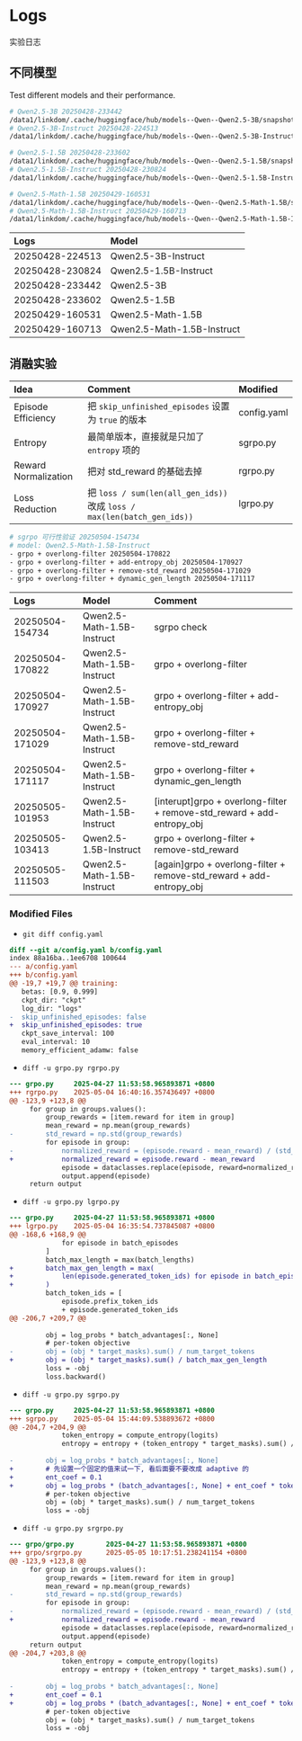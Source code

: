 # Logs

实验日志

## 不同模型

Test different models and their performance.

```bash
# Qwen2.5-3B 20250428-233442
/data1/linkdom/.cache/huggingface/hub/models--Qwen--Qwen2.5-3B/snapshots/3aab1f1954e9cc14eb9509a215f9e5ca08227a9b
# Qwen2.5-3B-Instruct 20250428-224513
/data1/linkdom/.cache/huggingface/hub/models--Qwen--Qwen2.5-3B-Instruct/snapshots/aa8e72537993ba99e69dfaafa59ed015b17504d1

# Qwen2.5-1.5B 20250428-233602
/data1/linkdom/.cache/huggingface/hub/models--Qwen--Qwen2.5-1.5B/snapshots/8faed761d45a263340a0528343f099c05c9a4323
# Qwen2.5-1.5B-Instruct 20250428-230824
/data1/linkdom/.cache/huggingface/hub/models--Qwen--Qwen2.5-1.5B-Instruct/snapshots/989aa7980e4cf806f80c7fef2b1adb7bc71aa306

# Qwen2.5-Math-1.5B 20250429-160531
/data1/linkdom/.cache/huggingface/hub/models--Qwen--Qwen2.5-Math-1.5B/snapshots/4a83ca6e4526a4f2da3aa259ec36c259f66b2ab2
# Qwen2.5-Math-1.5B-Instruct 20250429-160713
/data1/linkdom/.cache/huggingface/hub/models--Qwen--Qwen2.5-Math-1.5B-Instruct/snapshots/aafeb0fc6f22cbf0eaeed126eff8be45b0360a35
```

| Logs           | Model                |
| :------------- | :------------------- |
| 20250428-224513 | Qwen2.5-3B-Instruct   |
| 20250428-230824 | Qwen2.5-1.5B-Instruct |
| 20250428-233442 | Qwen2.5-3B           |
| 20250428-233602 | Qwen2.5-1.5B         |
| 20250429-160531 | Qwen2.5-Math-1.5B     |
| 20250429-160713 | Qwen2.5-Math-1.5B-Instruct |

## 消融实验

| Idea           | Comment                                                                 | Modified   |
| :------------------- | :---------------------------------------------------------------------- | :------- |
| Episode Efficiency   | 把 `skip_unfinished_episodes` 设置为 `true` 的版本                         | config.yaml  |
| Entropy              | 最简单版本，直接就是只加了 `entropy` 项的                                  | sgrpo.py |
| Reward Normalization | 把对 std_reward 的基础去掉                                           | rgrpo.py |
| Loss Reduction       | 把 `loss / sum(len(all_gen_ids))` 改成 `loss / max(len(batch_gen_ids))` | lgrpo.py |

```bash
# sgrpo 可行性验证 20250504-154734
# model: Qwen2.5-Math-1.5B-Instruct
- grpo + overlong-filter 20250504-170822
- grpo + overlong-filter + add-entropy_obj 20250504-170927
- grpo + overlong-filter + remove-std_reward 20250504-171029
- grpo + overlong-filter + dynamic_gen_length 20250504-171117
```

| Logs           | Model                | Comment |
| :------------- | :------------------- | :------- |
| 20250504-154734 | Qwen2.5-Math-1.5B-Instruct | sgrpo check |
| 20250504-170822 | Qwen2.5-Math-1.5B-Instruct | grpo + overlong-filter |
| 20250504-170927 | Qwen2.5-Math-1.5B-Instruct | grpo + overlong-filter + add-entropy_obj |
| 20250504-171029 | Qwen2.5-Math-1.5B-Instruct | grpo + overlong-filter + remove-std_reward |
| 20250504-171117 | Qwen2.5-Math-1.5B-Instruct | grpo + overlong-filter + dynamic_gen_length |
| 20250505-101953 | Qwen2.5-Math-1.5B-Instruct | [interupt]grpo + overlong-filter + remove-std_reward + add-entropy_obj |
| 20250505-103413 | Qwen2.5-1.5B-Instruct | grpo + overlong-filter + remove-std_reward |
| 20250505-111503 | Qwen2.5-Math-1.5B-Instruct | [again]grpo + overlong-filter + remove-std_reward + add-entropy_obj |

### Modified Files

- `git diff config.yaml`

```diff
diff --git a/config.yaml b/config.yaml
index 88a16ba..1ee6708 100644
--- a/config.yaml
+++ b/config.yaml
@@ -19,7 +19,7 @@ training:
   betas: [0.9, 0.999]
   ckpt_dir: "ckpt"
   log_dir: "logs"
-  skip_unfinished_episodes: false
+  skip_unfinished_episodes: true
   ckpt_save_interval: 100
   eval_interval: 10
   memory_efficient_adamw: false
```

- `diff -u grpo.py rgrpo.py`

```diff
--- grpo.py     2025-04-27 11:53:58.965893871 +0800
+++ rgrpo.py    2025-05-04 16:40:16.357436497 +0800
@@ -123,9 +123,8 @@
     for group in groups.values():
         group_rewards = [item.reward for item in group]
         mean_reward = np.mean(group_rewards)
-        std_reward = np.std(group_rewards)
         for episode in group:
-            normalized_reward = (episode.reward - mean_reward) / (std_reward + 1e-4)
+            normalized_reward = episode.reward - mean_reward
             episode = dataclasses.replace(episode, reward=normalized_reward)
             output.append(episode)
     return output
```

- `diff -u grpo.py lgrpo.py`

```diff
--- grpo.py     2025-04-27 11:53:58.965893871 +0800
+++ lgrpo.py    2025-05-04 16:35:54.737845087 +0800
@@ -168,6 +168,9 @@
             for episode in batch_episodes
         ]
         batch_max_length = max(batch_lengths)
+        batch_max_gen_length = max(
+            len(episode.generated_token_ids) for episode in batch_episodes
+        )
         batch_token_ids = [
             episode.prefix_token_ids
             + episode.generated_token_ids
@@ -206,7 +209,7 @@
 
         obj = log_probs * batch_advantages[:, None]
         # per-token objective
-        obj = (obj * target_masks).sum() / num_target_tokens
+        obj = (obj * target_masks).sum() / batch_max_gen_length
         loss = -obj
         loss.backward()
```

- `diff -u grpo.py sgrpo.py`

```diff 
--- grpo.py     2025-04-27 11:53:58.965893871 +0800
+++ sgrpo.py    2025-05-04 15:44:09.538893672 +0800
@@ -204,7 +204,9 @@
             token_entropy = compute_entropy(logits)
             entropy = entropy + (token_entropy * target_masks).sum() / num_target_tokens
 
-        obj = log_probs * batch_advantages[:, None]
+        # 先设置一个固定的值来试一下, 看后面要不要改成 adaptive 的
+        ent_coef = 0.1
+        obj = log_probs * (batch_advantages[:, None] + ent_coef * token_entropy)
         # per-token objective
         obj = (obj * target_masks).sum() / num_target_tokens
         loss = -obj
```

- `diff -u grpo.py srgrpo.py`

```diff
--- grpo/grpo.py        2025-04-27 11:53:58.965893871 +0800
+++ grpo/srgrpo.py      2025-05-05 10:17:51.238241154 +0800
@@ -123,9 +123,8 @@
     for group in groups.values():
         group_rewards = [item.reward for item in group]
         mean_reward = np.mean(group_rewards)
-        std_reward = np.std(group_rewards)
         for episode in group:
-            normalized_reward = (episode.reward - mean_reward) / (std_reward + 1e-4)
+            normalized_reward = episode.reward - mean_reward
             episode = dataclasses.replace(episode, reward=normalized_reward)
             output.append(episode)
     return output
@@ -204,7 +203,8 @@
             token_entropy = compute_entropy(logits)
             entropy = entropy + (token_entropy * target_masks).sum() / num_target_tokens
 
-        obj = log_probs * batch_advantages[:, None]
+        ent_coef = 0.1
+        obj = log_probs * (batch_advantages[:, None] + ent_coef * token_entropy)
         # per-token objective
         obj = (obj * target_masks).sum() / num_target_tokens
         loss = -obj
```

